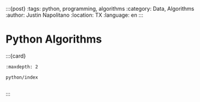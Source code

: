 :::{post}
:tags: python, programming, algorithms
:category: Data, Algorithms
:author: Justin Napolitano
:location: TX
:language: en
:::




# Python Algorithms


:::{card}
    
```{toctree}
:maxdepth: 2

python/index


```

:::